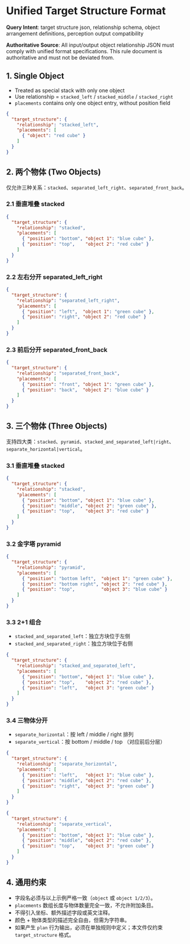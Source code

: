 # Unified Target Structure Format

**Query Intent**: target structure json, relationship schema, object arrangement definitions, perception output compatibility

**Authoritative Source**: All input/output object relationship JSON must comply with unified format specifications. This rule document is authoritative and must not be deviated from.

## 1. Single Object
- Treated as special stack with only one object
- Use relationship = `stacked_left` / `stacked_middle` / `stacked_right`
- `placements` contains only one object entry, without position field

```json
{
  "target_structure": {
    "relationship": "stacked_left",
    "placements": [
      { "object": "red cube" }
    ]
  }
}
```

## 2. 两个物体 (Two Objects)
仅允许三种关系：`stacked`、`separated_left_right`、`separated_front_back`。

### 2.1 垂直堆叠 stacked
```json
{
  "target_structure": {
    "relationship": "stacked",
    "placements": [
      { "position": "bottom", "object 1": "blue cube" },
      { "position": "top",    "object 2": "red cube" }
    ]
  }
}
```

### 2.2 左右分开 separated_left_right
```json
{
  "target_structure": {
    "relationship": "separated_left_right",
    "placements": [
      { "position": "left",  "object 1": "green cube" },
      { "position": "right", "object 2": "red cube" }
    ]
  }
}
```

### 2.3 前后分开 separated_front_back
```json
{
  "target_structure": {
    "relationship": "separated_front_back",
    "placements": [
      { "position": "front", "object 1": "green cube" },
      { "position": "back",  "object 2": "blue cube" }
    ]
  }
}
```

## 3. 三个物体 (Three Objects)
支持四大类：`stacked`、`pyramid`、`stacked_and_separated_left|right`、`separate_horizontal|vertical`。

### 3.1 垂直堆叠 stacked
```json
{
  "target_structure": {
    "relationship": "stacked",
    "placements": [
      { "position": "bottom", "object 1": "blue cube" },
      { "position": "middle", "object 2": "green cube" },
      { "position": "top",    "object 3": "red cube" }
    ]
  }
}
```

### 3.2 金字塔 pyramid
```json
{
  "target_structure": {
    "relationship": "pyramid",
    "placements": [
      { "position": "bottom left",  "object 1": "green cube" },
      { "position": "bottom right", "object 2": "red cube" },
      { "position": "top",          "object 3": "blue cube" }
    ]
  }
}
```

### 3.3 2+1 组合
- `stacked_and_separated_left`：独立方块位于左侧
- `stacked_and_separated_right`：独立方块位于右侧

```json
{
  "target_structure": {
    "relationship": "stacked_and_separated_left",
    "placements": [
      { "position": "bottom", "object 1": "blue cube" },
      { "position": "top",    "object 2": "red cube" },
      { "position": "left",   "object 3": "green cube" }
    ]
  }
}
```

### 3.4 三物体分开
- `separate_horizontal`：按 left / middle / right 排列
- `separate_vertical`：按 bottom / middle / top （对应前后分层）

```json
{
  "target_structure": {
    "relationship": "separate_horizontal",
    "placements": [
      { "position": "left",   "object 1": "blue cube" },
      { "position": "middle", "object 2": "red cube" },
      { "position": "right",  "object 3": "green cube" }
    ]
  }
}
```

```json
{
  "target_structure": {
    "relationship": "separate_vertical",
    "placements": [
      { "position": "bottom", "object 1": "blue cube" },
      { "position": "middle", "object 2": "red cube" },
      { "position": "top",    "object 3": "green cube" }
    ]
  }
}
```

## 4. 通用约束
- 字段名必须与以上示例严格一致（`object` 或 `object 1/2/3`）。
- `placements` 数组长度与物体数量完全一致，不允许附加条目。
- 不得引入坐标、额外描述字段或英文注释。
- 颜色 + 物体类型的描述完全自由，但需为字符串。
- 如果产生 `plan` 行为输出，必须在单独规则中定义；本文件仅约束 `target_structure` 格式。
